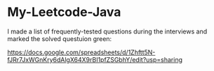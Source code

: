 # My-Leetcode-Java

I made a list of frequently-tested questions during the interviews and marked the solved questuion green:

https://docs.google.com/spreadsheets/d/1Zhftt5N-fJRr7JxWGnKry6dAlgX64X9rBI1pfZSGbhY/edit?usp=sharing
